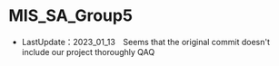 # MIS_SA_Group5
* LastUpdate：2023_01_13　Seems that the original commit doesn't include our project thoroughly QAQ
